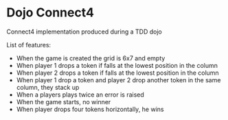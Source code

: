 # Dojo Connect4
Connect4 implementation produced during a TDD dojo

List of features:
* When the game is created the grid is 6x7 and empty
* When player 1 drops a token if falls at the lowest position in the column
* When player 2 drops a token if falls at the lowest position in the column
* When player 1 drop a token and player 2 drop another token in the same column, they stack up
* When a players plays twice an error is raised
* When the game starts, no winner
* When player drops four tokens horizontally, he wins